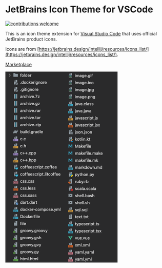 # JetBrains Icon Theme for VSCode
[![contributions welcome](https://img.shields.io/badge/contributions-welcome-brightgreen.svg?style=flat)](https://github.com/chadalen/vscode-jetbrains-icon-theme/issues)

This is an icon theme extension for [Visual Studio Code](https://code.visualstudio.com/) that uses official JetBrains product icons.

Icons are from [https://jetbrains.design/intellij/resources/icons_list/](https://jetbrains.design/intellij/resources/icons_list/).

[Marketplace](https://marketplace.visualstudio.com/items?itemName=chadalen.vscode-jetbrains-icon-theme)

![Preview](preview.png)

